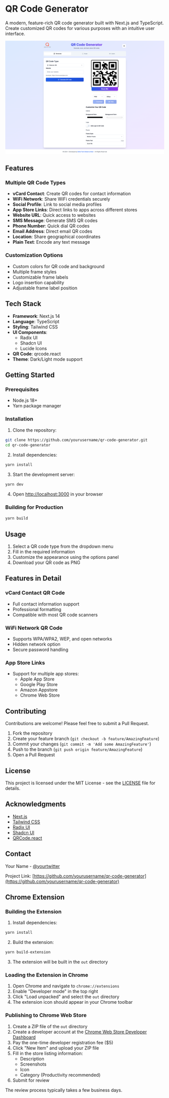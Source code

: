 # QR Code Generator

A modern, feature-rich QR code generator built with Next.js and TypeScript. Create customized QR codes for various purposes with an intuitive user interface.

![QR Code Generator Screenshot](public/screenshot.png)

## Features

### Multiple QR Code Types
- **vCard Contact**: Create QR codes for contact information
- **WiFi Network**: Share WiFi credentials securely
- **Social Profile**: Link to social media profiles
- **App Store Links**: Direct links to apps across different stores
- **Website URL**: Quick access to websites
- **SMS Message**: Generate SMS QR codes
- **Phone Number**: Quick dial QR codes
- **Email Address**: Direct email QR codes
- **Location**: Share geographical coordinates
- **Plain Text**: Encode any text message

### Customization Options
- Custom colors for QR code and background
- Multiple frame styles
- Customizable frame labels
- Logo insertion capability
- Adjustable frame label position

## Tech Stack

- **Framework**: Next.js 14
- **Language**: TypeScript
- **Styling**: Tailwind CSS
- **UI Components**: 
  - Radix UI
  - Shadcn UI
  - Lucide Icons
- **QR Code**: qrcode.react
- **Theme**: Dark/Light mode support

## Getting Started

### Prerequisites
- Node.js 18+ 
- Yarn package manager

### Installation

1. Clone the repository:
```bash
git clone https://github.com/yourusername/qr-code-generator.git
cd qr-code-generator
```

2. Install dependencies:
```bash
yarn install
```

3. Start the development server:
```bash
yarn dev
```

4. Open [http://localhost:3000](http://localhost:3000) in your browser

### Building for Production

```bash
yarn build
```

## Usage

1. Select a QR code type from the dropdown menu
2. Fill in the required information
3. Customize the appearance using the options panel
4. Download your QR code as PNG

## Features in Detail

### vCard Contact QR Code
- Full contact information support
- Professional formatting
- Compatible with most QR code scanners

### WiFi Network QR Code
- Supports WPA/WPA2, WEP, and open networks
- Hidden network option
- Secure password handling

### App Store Links
- Support for multiple app stores:
  - Apple App Store
  - Google Play Store
  - Amazon Appstore
  - Chrome Web Store

## Contributing

Contributions are welcome! Please feel free to submit a Pull Request.

1. Fork the repository
2. Create your feature branch (`git checkout -b feature/AmazingFeature`)
3. Commit your changes (`git commit -m 'Add some AmazingFeature'`)
4. Push to the branch (`git push origin feature/AmazingFeature`)
5. Open a Pull Request

## License

This project is licensed under the MIT License - see the [LICENSE](LICENSE) file for details.

## Acknowledgments

- [Next.js](https://nextjs.org/)
- [Tailwind CSS](https://tailwindcss.com/)
- [Radix UI](https://www.radix-ui.com/)
- [Shadcn UI](https://ui.shadcn.com/)
- [QRCode.react](https://github.com/zpao/qrcode.react)

## Contact

Your Name - [@yourtwitter](https://twitter.com/yourtwitter)

Project Link: [https://github.com/yourusername/qr-code-generator](https://github.com/yourusername/qr-code-generator)

## Chrome Extension

### Building the Extension

1. Install dependencies:
```bash
yarn install
```

2. Build the extension:
```bash
yarn build-extension
```

3. The extension will be built in the `out` directory

### Loading the Extension in Chrome

1. Open Chrome and navigate to `chrome://extensions`
2. Enable "Developer mode" in the top right
3. Click "Load unpacked" and select the `out` directory
4. The extension icon should appear in your Chrome toolbar

### Publishing to Chrome Web Store

1. Create a ZIP file of the `out` directory
2. Create a developer account at the [Chrome Web Store Developer Dashboard](https://chrome.google.com/webstore/devconsole)
3. Pay the one-time developer registration fee ($5)
4. Click "New Item" and upload your ZIP file
5. Fill in the store listing information:
   - Description
   - Screenshots
   - Icon
   - Category (Productivity recommended)
6. Submit for review

The review process typically takes a few business days.